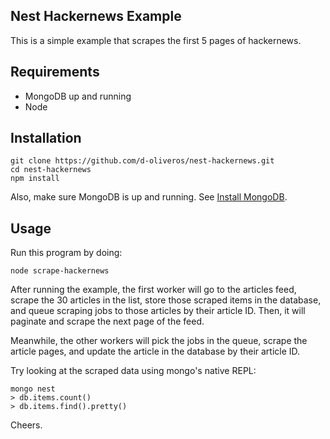 
## Nest Hackernews Example

This is a simple example that scrapes the first 5 pages of hackernews.

## Requirements

  * MongoDB up and running
  * Node


## Installation

```shell
git clone https://github.com/d-oliveros/nest-hackernews.git
cd nest-hackernews
npm install
```

Also, make sure MongoDB is up and running. See [Install MongoDB](https://docs.mongodb.com/manual/installation/#mongodb-community-edition).


## Usage

Run this program by doing:

```
node scrape-hackernews
```

After running the example, the first worker will go to the articles feed, scrape the 30 articles in the list, store those scraped items in the database, and queue scraping jobs to those articles by their article ID. Then, it will paginate and scrape the next page of the feed.

Meanwhile, the other workers will pick the jobs in the queue, scrape the article pages, and update the article in the database by their article ID.

Try looking at the scraped data using mongo's native REPL:

```shell
mongo nest
> db.items.count()
> db.items.find().pretty()
```

Cheers.
